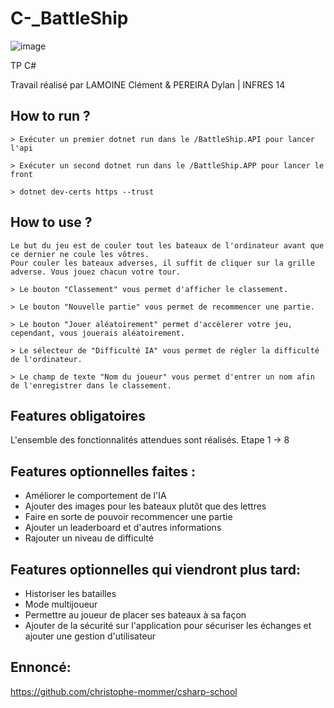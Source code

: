 # C-_BattleShip

![image](https://github.com/dylan-pereira/CSharp_BattleShip/assets/60466017/be41d636-f50b-4d73-9a88-28cbdb5ee0bb)

TP C#

Travail réalisé par LAMOINE Clément & PEREIRA Dylan | INFRES 14

## How to run ?

    > Exécuter un premier dotnet run dans le /BattleShip.API pour lancer l'api
    
    > Exécuter un second dotnet run dans le /BattleShip.APP pour lancer le front
    
    > dotnet dev-certs https --trust

## How to use ?

    Le but du jeu est de couler tout les bateaux de l'ordinateur avant que ce dernier ne coule les vôtres.
    Pour couler les bateaux adverses, il suffit de cliquer sur la grille adverse. Vous jouez chacun votre tour.

    > Le bouton "Classement" vous permet d'afficher le classement.
    
    > Le bouton "Nouvelle partie" vous permet de recommencer une partie.
    
    > Le bouton "Jouer aléatoirement" permet d'accèlerer votre jeu, cependant, vous jouerais aléatoirement.

    > Le sélecteur de "Difficulté IA" vous permet de régler la difficulté de l'ordinateur.

    > Le champ de texte "Nom du joueur" vous permet d'entrer un nom afin de l'enregistrer dans le classement.


## Features obligatoires
L'ensemble des fonctionnalités attendues sont réalisés. Etape 1 -> 8



## Features optionnelles faites : 
- Améliorer le comportement de l'IA
- Ajouter des images pour les bateaux plutôt que des lettres
- Faire en sorte de pouvoir recommencer une partie
- Ajouter un leaderboard et d'autres informations
- Rajouter un niveau de difficulté



## Features optionnelles qui viendront plus tard: 
- Historiser les batailles
- Mode multijoueur
- Permettre au joueur de placer ses bateaux à sa façon
- Ajouter de la sécurité sur l'application pour sécuriser les échanges et ajouter une gestion d'utilisateur

## Ennoncé:
https://github.com/christophe-mommer/csharp-school
